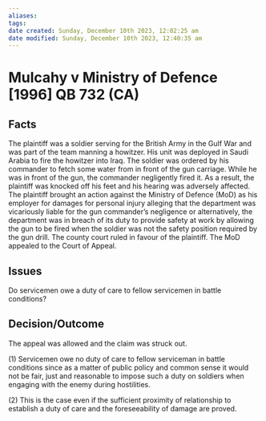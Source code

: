 ```yaml
---
aliases: 
tags: 
date created: Sunday, December 10th 2023, 12:02:25 am
date modified: Sunday, December 10th 2023, 12:40:35 am
---
```


# Mulcahy v Ministry of Defence [1996] QB 732 (CA)

## Facts

The plaintiff was a soldier serving for the British Army in the Gulf War and was part of the team manning a howitzer. His unit was deployed in Saudi Arabia to fire the howitzer into Iraq. The soldier was ordered by his commander to fetch some water from in front of the gun carriage. While he was in front of the gun, the commander negligently fired it. As a result, the plaintiff was knocked off his feet and his hearing was adversely affected. The plaintiff brought an action against the Ministry of Defence (MoD) as his employer for damages for personal injury alleging that the department was vicariously liable for the gun commander’s negligence or alternatively, the department was in breach of its duty to provide safety at work by allowing the gun to be fired when the soldier was not the safety position required by the gun drill. The county court ruled in favour of the plaintiff. The MoD appealed to the Court of Appeal.

## Issues

Do servicemen owe a duty of care to fellow servicemen in battle conditions?

## Decision/Outcome

The appeal was allowed and the claim was struck out.

(1) Servicemen owe no duty of care to fellow serviceman in battle conditions since as a matter of public policy and common sense it would not be fair, just and reasonable to impose such a duty on soldiers when engaging with the enemy during hostilities.

(2) This is the case even if the sufficient proximity of relationship to establish a duty of care and the foreseeability of damage are proved.
